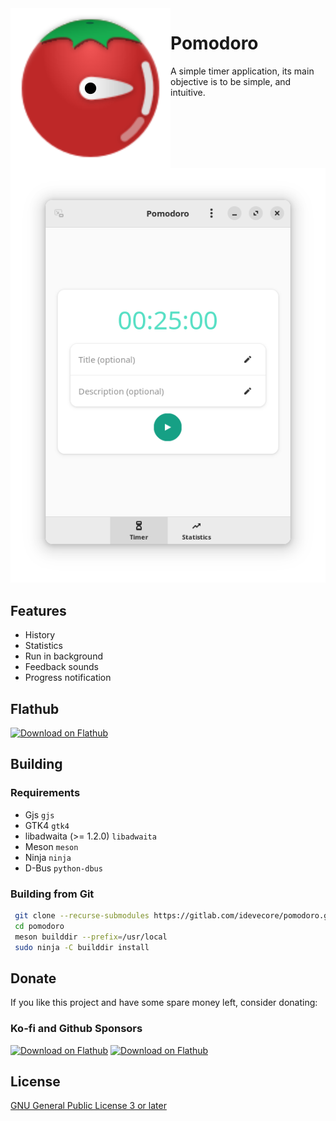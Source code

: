 <img heigth="128" src="./data/icons/hicolor/scalable/apps/io.gitlab.idevecore.Pomodoro.svg" align="left" />

# Pomodoro

A simple timer application, its main objective is to be simple, and intuitive.

![Pomodoro](data/screenshots/01.png)

## Features
- History
- Statistics
- Run in background
- Feedback sounds
- Progress notification

## Flathub
<a href='https://flathub.org/apps/io.github.idevecore.Pomodoro'><img width='240' alt='Download on Flathub' src='https://flathub.org/assets/badges/flathub-badge-en.png'/></a>

## Building

###  Requirements
- Gjs `gjs` 
- GTK4 `gtk4` 
- libadwaita (>= 1.2.0) `libadwaita`
- Meson `meson` 
- Ninja `ninja` 
- D-Bus `python-dbus`

### Building from Git
```bash 
 git clone --recurse-submodules https://gitlab.com/idevecore/pomodoro.git
 cd pomodoro
 meson builddir --prefix=/usr/local 
 sudo ninja -C builddir install 
 ```

## Donate
If you like this project and have some spare money left, consider donating:

### Ko-fi and Github Sponsors
<a href='https://ko-fi.com/idevecore'><img width='60' alt='Download on Flathub' src='https://storage.ko-fi.com/cdn/nav-logo-stroke.png'/></a>
<a href='https://github.com/sponsors/ideveCore'><img width='60' alt='Download on Flathub' src='https://github.githubassets.com/images/email/sponsors/mona.png'/></a>

## License 
 [GNU General Public License 3 or later](https://www.gnu.org/licenses/gpl-3.0.en.html)
